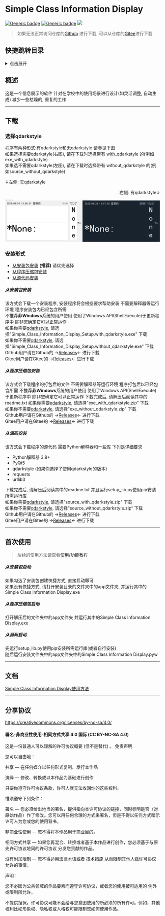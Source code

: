 # Simple Class Information Display

[![Generic badge](https://img.shields.io/badge/编写于_Python_版本-3.11.3-blue.svg?style=for-the-badge)](https://Python.org)
[![Generic badge](https://img.shields.io/badge/PYTHON_版本支持-3.8_+-blue.svg?style=for-the-badge)](https://Python.org)
![](https://img.shields.io/github/last-commit/erduotong/Simple_Class_Information_Display?style=for-the-badge)

> 如果无法正常访问仓库的[Github](https://gitee.com/erduotong/Simple_Class_Information_Display)
> 进行下载, 可以从仓库的[Gitee](https://gitee.com/erduotong/Simple_Class_Information_Display)进行下载

## 快捷跳转目录

<details>
  <summary>点击展开</summary>

* [概述](#概述)
* [下载](#下载)
* [首次使用](#首次使用)
* [文档](#文档)
* [协议](#分享协议)

</details>

## 概述

这是一个信息展示的软件 针对在学校中的使用场景进行设计(如灵活调整, 自动生成) 减少一些枯燥的, 重复的工作

---

## 下载

### 选择qdarkstyle

程序有两种形式:有qdarkstyle和无qdarkstyle 请参见下图  
如果选择需要qdarkstyle(右图), 请在下载时选择带有 with_qdarkstyle 的(例如exe_with_qdarkstyle)  
如果选不需要qdarkstyle(左图), 请在下载时选择带有 without_qdarkstyle 的(例如source_without_qdarkstyle)

<p align="left">↓左侧: 无qdarkstyle</p>
<p align="right">右侧: 有qdarkstyle↓</p>

![](./images/with_and_without_qdarkstyle.png)

### 安装形式

* [从安装包安装](#从安装包安装) **(推荐)** 请优先选择
* [从程序压缩包安装](#从程序压缩包安装)
* [从源代码安装]()

##### 从安装包安装

该方式会下载一个安装程序, 安装程序将会根据要求帮助安装 不需要解释器等运行环境 程序安装包内已经包含所需    
不推荐**非Windows**系统的用户使用 使用了Windows API(ShellExecute)于更新程序中 除非您确定它可以正常运作  
如果你需要[qdarkstyle](#选择qdarkstyle), 请选择"Simple_Class_Information_Display_Setup.with_qdarkstyle.exe" 下载  
如果你不需要[qdarkstyle](#选择qdarkstyle), 请选择"Simple_Class_Information_Display_Setup.without_qdarkstyle.exe" 下载  
Github用户请在Github的 ->[Releases](https://github.com/erduotong/Simple_Class_Information_Display/releases/latest)<-
进行下载  
Gitee用户请在Gitee的 ->[Releases](https://github.com/erduotong/Simple_Class_Information_Display/releases/latest)<- 进行下载

##### 从程序压缩包安装

该方式会下载程序的打包后的文件 不需要解释器等运行环境 程序打包后以已经包含所需
不推荐**非Windows**系统的用户使用 使用了Windows API(ShellExecute)于更新程序中 除非您确定它可以正常运作
下载完成后, 请解压后阅读其中的readme.txt
如果你需要[qdarkstyle](#选择qdarkstyle), 请选择"exe_with_qdarkstyle.zip" 下载  
如果你不需要[qdarkstyle](#选择qdarkstyle), 请选择"exe_without_qdarkstyle.zip" 下载  
Github用户请在Github的 ->[Releases](https://github.com/erduotong/Simple_Class_Information_Display/releases/latest)<-
进行下载  
Gitee用户请在Gitee的 ->[Releases](https://github.com/erduotong/Simple_Class_Information_Display/releases/latest)<- 进行下载

##### 从源码安装

该方式会下载程序的源代码 需要Python解释器和一些库 下列是详细要求

* Python解释器 3.8+
* PyQt5
* qdarkstyle (如果你选择了使用qdarkstyle的版本)
* requests
* urllib3

下载完成后, 请解压后阅读其中的readme.txt 并且运行setup_lib.py使用pip安装所需运行库  
如果你需要[qdarkstyle](#选择qdarkstyle), 请选择"source_with_qdarkstyle.zip" 下载  
如果你不需要[qdarkstyle](#选择qdarkstyle), 请选择"source_without_qdarkstyle.zip“ 下载  
Github用户请在Github的 ->[Releases](https://github.com/erduotong/Simple_Class_Information_Display/releases/latest)<-
进行下载  
Gitee用户请在Gitee的 ->[Releases](https://github.com/erduotong/Simple_Class_Information_Display/releases/latest)<- 进行下载

---

## 首次使用

> 后续的使用方法请查看[使用/功能教程](./docs/how_to_use.md)

##### 从安装包启动

如果勾选了安装包创建快捷方式, 直接启动即可  
如果没有快捷方式, 请打开安装目录的文件夹中的app文件夹, 并运行其中的Simple Class Information Display.exe

##### 从程序压缩包启动

打开解压后的文件夹中的app文件夹 并运行其中的Simple Class Information Display.exe

##### 从源码启动

先运行setup_lib.py使用pip安装所需运行库(或者自行安装)  
随后运行安装文件夹中的app文件夹中的Simple Class Information Display.pyw

---

## 文档

[Simple Class Information Display使用方法](./docs/how_to_use.md)


---

## 分享协议

<https://creativecommons.org/licenses/by-nc-sa/4.0/>

#### 署名-非商业性使用-相同方式共享 4.0 国际 (CC BY-NC-SA 4.0)

这是一份普通人可以理解的许可协议概要 (但不是替代) 。 免责声明.

您可以自由地：

共享 — 在任何媒介以任何形式复制、发行本作品

演绎 — 修改、转换或以本作品为基础进行创作

只要你遵守许可协议条款，许可人就无法收回你的这些权利。

惟须遵守下列条件：

署名 — 您必须给出地当的署名，提供指向本许可协议的链接，同时标明是否（对原始作品）作了修改。您可以用任何合理的方式来署名，但是不得以任何方式暗示许可人为您或您的使用背书。

非商业性使用 — 您不得将本作品用于商业目的。

相同方式共享 — 如果您再混合、转换或者基于本作品进行创作，您必须基于与原先许可协议地同的许可协议 分发您贡献的作品。

没有附加限制 — 您不得适用法律术语或者 技术措施 从而限制其他人做许可协议允许的事情。

声明：

您不必因为公共领域的作品要素而遵守许可协议，或者您的使用被可适用的 例外或限制所允许。

不提供担保。许可协议可能不会给与您意图使用的所必须的所有许可。例如，其他权利比如形象权、隐私权或人格权可能限制您如何使用作品。
